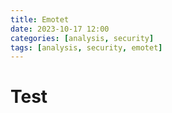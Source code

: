```yaml
---
title: Emotet
date: 2023-10-17 12:00
categories: [analysis, security]
tags: [analysis, security, emotet]
---
```


# Test